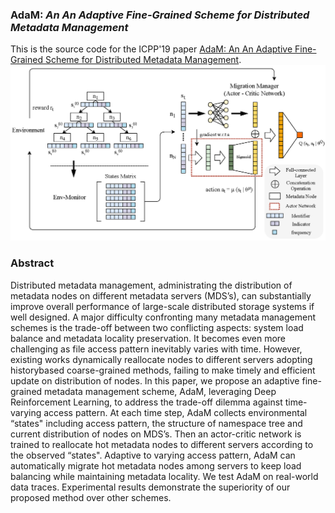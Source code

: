 ### AdaM: *An An Adaptive Fine-Grained Scheme for Distributed Metadata Management*
This is the source code for the ICPP'19 paper [AdaM: An An Adaptive Fine-Grained Scheme for Distributed Metadata Management](https://dl.acm.org/citation.cfm?doid=3337821.3337822).
![AdaM](https://github.com/caoshiyi/AdaM/blob/master/figures/design1.png?raw=true)

### Abstract
Distributed metadata management, administrating the distribution of metadata nodes on different metadata servers (MDS’s), can substantially improve overall performance of large-scale distributed storage systems if well designed. A major difficulty confronting many metadata management schemes is the trade-off between two conflicting aspects: system load balance and metadata locality preservation. It becomes even more challenging as file access pattern inevitably varies with time. However, existing works dynamically reallocate nodes to different servers adopting historybased coarse-grained methods, failing to make timely and efficient update on distribution of nodes. In this paper, we propose an adaptive fine-grained metadata management scheme, AdaM, leveraging Deep Reinforcement Learning, to address the trade-off dilemma against time-varying access pattern. At each time step, AdaM collects environmental “states" including access pattern, the structure of namespace tree and current distribution of nodes on MDS’s. Then an actor-critic network is trained to reallocate hot metadata nodes to different servers according to the observed “states". Adaptive to varying access pattern, AdaM can automatically migrate hot metadata nodes among servers to keep load balancing while maintaining metadata locality. We test AdaM on real-world data traces. Experimental results demonstrate the superiority of our proposed method over other schemes.
